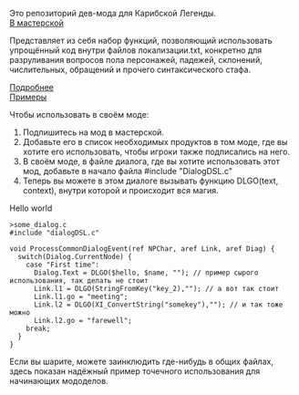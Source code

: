 Это репозиторий дев-мода для Карибской Легенды.<br>
[В мастерской](https://steamcommunity.com/sharedfiles/filedetails/?id=3494184551)

Представляет из себя набор функций, позволяющий использовать упрощённый код внутри файлов локализации.txt, конкретно для разруливания вопросов пола персонажей, падежей, склонений, числительных, обращений и прочего синтаксического стафа.

[Подробнее](https://github.com/seorgiy/dialogDSL/blob/master/HowTo.md)<br>
[Примеры](https://github.com/seorgiy/dialogDSL/blob/master/Examples.md)

Чтобы использовать в своём моде:
1. Подпишитесь на мод в мастерской.
2. Добавьте его в список необходимых продуктов в том моде, где вы хотите его использовать, чтобы игроки также подписались на него.
3. В своём моде, в файле диалога, где вы хотите использовать этот мод, добавьте в начало файла
#include "DialogDSL.c"
4. Теперь вы можете в этом диалоге вызывать функцию DLGO(text, context), внутри которой и происходит вся магия.

Hello world
```
>some_dialog.c
#include "dialogDSL.c"

void ProcessCommonDialogEvent(ref NPChar, aref Link, aref Diag) {
  switch(Dialog.CurrentNode) {
    case "First time":
      Dialog.Text = DLGO($hello, $name, ""); // пример сырого использования, так делать не стоит
      Link.l1 = DLGO(StringFromKey("key_2),""); // а вот так стоит
      Link.l1.go = "meeting";
      Link.l2 = DLGO(XI_ConvertString("somekey"),""); // и так тоже можно
      Link.l2.go = "farewell";
    break;
  }
}
```

Если вы шарите, можете заинклюдить где-нибудь в общих файлах, здесь показан надёжный пример точечного использования для начинающих мододелов.
